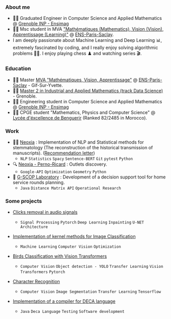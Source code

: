 ### About me

- :man_student: Graduated Engineer in Computer Science and Applied Mathematics @ [Grenoble INP - Ensimag](https://ensimag.grenoble-inp.fr/)
- :student: Msc student in MVA ["Mathématiques (Mathematics), Vision (Vision), Apprentissage (Learning)"](https://www.master-mva.com/) @ [ENS-Paris-Saclay](https://ens-paris-saclay.fr/).
- I am deeply passionate about Machine Learning and Deep Learning :bar_chart:, extremely fascinated by coding, and I really enjoy solving algorithmic problems :man_technologist:. I enjoy playing chess :chess_pawn: and watching series :clapper:.

### Education

- :student: Master [MVA "Mathématiques, Vision, Apprentissage"](https://www.master-mva.com/) @ [ENS-Paris-Saclay](https://ens-paris-saclay.fr/) - Gif-Sur-Yvette.
- :man_student: [Master 2 in Industrial and Applied Mathematics (track Data Science)](https://msiam.imag.fr/courses/#data_science) - Grenoble.
- :man_student: Engineering student in Computer Science and Applied Mathematics @ [Grenoble INP - Ensimag](https://ensimag.grenoble-inp.fr/)
- :man_student: CPGE student "Mathematics, Physics and Computer Science" @ [Lycée d'éxcellence de Benguerir](https://www.lydex.ma/fr/cpge-0) (Ranked 82/2485 in Morocco).

### Work

- :technologist: [Neoxia](https://neoxia.com/fr/activities) : Implementation of NLP and Statistical methods for stemmatology (The reconstruction of the
historical transmission of manuscripts). ([Recommendation letter](https://drive.google.com/file/d/1hLxZekwkSKc6vqGI4yBLUcxNvYcHBvTJ/view?usp=drive_link))
  -  `NLP` `Statistics` `Spacy` `Sentence-BERT` `Git` `pytest` `Python` 
- :mag: [Neoxia - Perno-Ricard](https://neoxia.com/fr/activities) : Outlets discovery.
  - `Google-API` `Optimization` `Geometry` `Python` 
- :microscope: [G-SCOP Laboratory](https://g-scop.grenoble-inp.fr/) : Development of a decision support tool for home service rounds planning.
  - `Java` `Distance Matrix API` `Operational Research` 

### Some projects

- [Clicks removal in audio signals](https://github.com/YoussefDaoud99/clicks_removal_with_deep_learning)
  - `Signal Processing` `Pytorch` `Deep Learning` `Inpainting` `U-NET Architecture`

- [Implementation of kernel methods for Image Classification](https://github.com/YoussefDaoud99/Kernel-methods-for-Machine-Learning)
  - `Machine Learning` `Computer Vision` `Optimization`

- [Birds Classification with Vision Transformers](https://github.com/YoussefDaoud99/Birds_classification_ViT)
  -  `Computer Vision` `Object detection - YOLO` `Transfer Learning` `Vision Transformers` `Pytorch`
  
- [Character Recognition](https://github.com/YoussefDaoud99/image_segmentation-character-recognition-tensorflow)
  - `Computer Vision` `Image Segmentation` `Transfer Learning`  `Tensorflow`

- [Implementation of a compiler for DECA language](https://github.com/YoussefDaoud99/Implementation-of-a-compiler-for-DECA-Language)
  - `Java` `Deca Language` `Testing` `Software development` 


